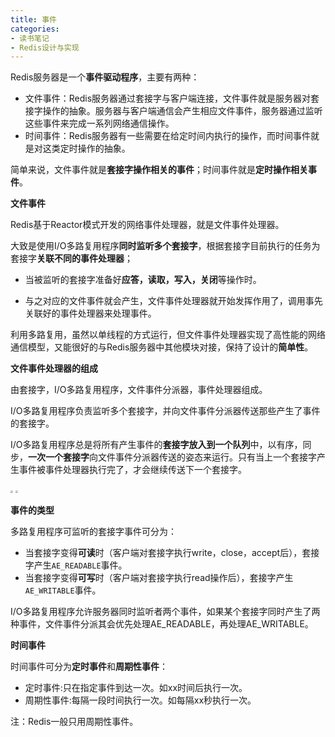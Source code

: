 ```yaml
---
title: 事件
categories: 
- 读书笔记
- Redis设计与实现
---
```


Redis服务器是一个**事件驱动程序**，主要有两种：

- 文件事件：Redis服务器通过套接字与客户端连接，文件事件就是服务器对套接字操作的抽象。服务器与客户端通信会产生相应文件事件，服务器通过监听这些事件来完成一系列网络通信操作。
- 时间事件：Redis服务器有一些需要在给定时间内执行的操作，而时间事件就是对这类定时操作的抽象。

简单来说，文件事件就是**套接字操作相关的事件**；时间事件就是**定时操作相关事件**。

**文件事件**

Redis基于Reactor模式开发的网络事件处理器，就是文件事件处理器。

大致是使用I/O多路复用程序**同时监听多个套接字**，根据套接字目前执行的任务为套接字**关联不同的事件处理器**；

* 当被监听的套接字准备好**应答，读取，写入，关闭**等操作时。

* 与之对应的文件事件就会产生，文件事件处理器就开始发挥作用了，调用事先关联好的事件处理器来处理事件。

利用多路复用，虽然以单线程的方式运行，但文件事件处理器实现了高性能的网络通信模型，又能很好的与Redis服务器中其他模块对接，保持了设计的**简单性**。

**文件事件处理器的组成**

由套接字，I/O多路复用程序，文件事件分派器，事件处理器组成。

I/O多路复用程序负责监听多个套接字，并向文件事件分派器传送那些产生了事件的套接字。

I/O多路复用程序总是将所有产生事件的**套接字放入到一个队列**中，以有序，同步，**一次一个套接字**向文件事件分派器传送的姿态来运行。只有当上一个套接字产生事件被事件处理器执行完了，才会继续传送下一个套接字。

<img src="https://img-blog.csdnimg.cn/632ebba30d7b4e9facb7e20bd0ad7a28.png" style="zoom:25%;" />

<img src="https://img-blog.csdnimg.cn/1a0da62d0dfb4a90a82da6d50a0c532b.png" style="zoom:25%;" />

**事件的类型**

多路复用程序可监听的套接字事件可分为：

- 当套接字变得**可读**时（客户端对套接字执行write，close，accept后），套接字产生`AE_READABLE`事件。
- 当套接字变得**可写**时（客户端对套接字执行read操作后），套接字产生`AE_WRITABLE`事件。

I/O多路复用程序允许服务器同时监听者两个事件，如果某个套接字同时产生了两种事件，文件事件分派其会优先处理AE_READABLE，再处理AE_WRITABLE。

**时间事件**

时间事件可分为**定时事件**和**周期性事件**：

- 定时事件:只在指定事件到达一次。如xx时间后执行一次。
- 周期性事件:每隔一段时间执行一次。如每隔xx秒执行一次。

注：Redis一般只用周期性事件。